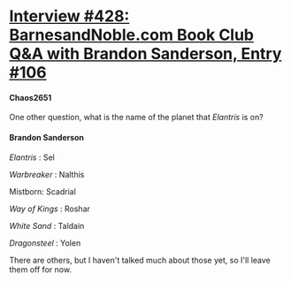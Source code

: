 # [Interview #428: BarnesandNoble.com Book Club Q&A with Brandon Sanderson, Entry #106](https://www.theoryland.com/intvmain.php?i=428#106)

#### Chaos2651

One other question, what is the name of the planet that
*Elantris*
is on?

#### Brandon Sanderson

*Elantris*
: Sel

*Warbreaker*
: Nalthis

Mistborn: Scadrial

*Way of Kings*
: Roshar

*White Sand*
: Taldain

*Dragonsteel*
: Yolen

There are others, but I haven't talked much about those yet, so I'll leave them off for now.

